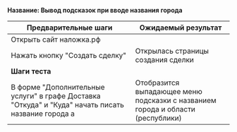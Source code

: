 **Название: Вывод подсказок при вводе названия города**

**Предварительные шаги** | **Ожидаемый результат**
--- | ---
 Открыть сайт наложка.рф | 
 Нажать кнопку "Создать сделку" | Открылась страницы создания сделки 
**Шаги теста** | 
В форме "Дополнительные услуги" в графе Доставка "Откуда" и "Куда" начать писать название города а | Отобразится выпадающее меню подсказки с названием города и области (республики)